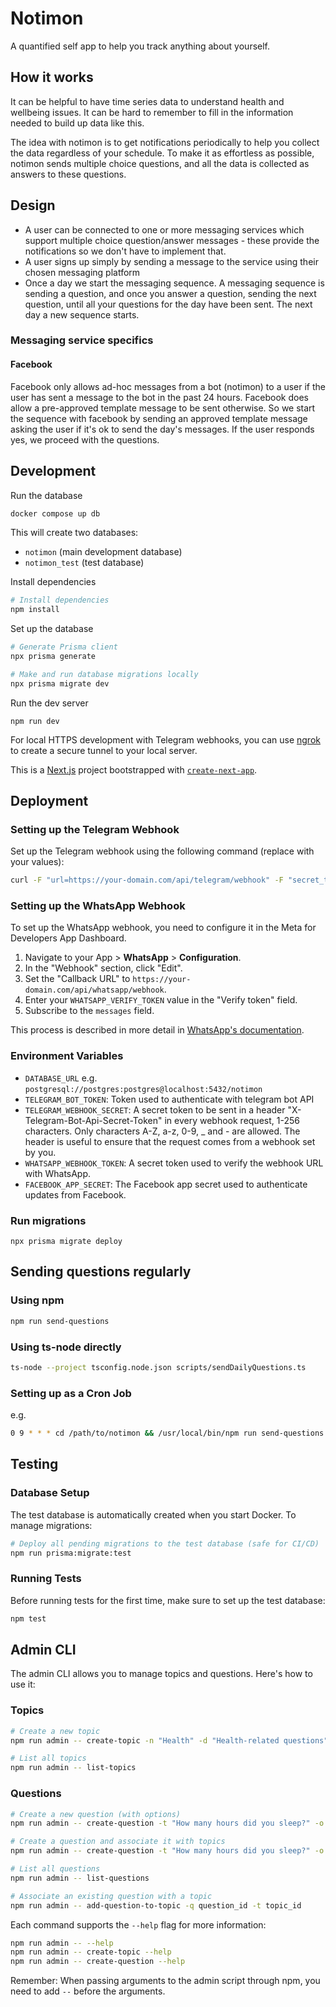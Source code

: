 # Notimon

A quantified self app to help you track anything about yourself.


## How it works

It can be helpful to have time series data to understand health and wellbeing issues. It can be hard to remember to fill in the information needed to build up data like this.

The idea with notimon is to get notifications periodically to help you collect the data regardless of your schedule. To make it as effortless as possible, notimon sends multiple choice questions, and all the data is collected as answers to these questions.


## Design

- A user can be connected to one or more messaging services which support multiple choice question/answer messages - these provide the notifications so we don't have to implement that. 
- A user signs up simply by sending a message to the service using their chosen messaging platform
- Once a day we start the messaging sequence. A messaging sequence is sending a question, and once you answer a question, sending the next question, until all your questions for the day have been sent. The next day a new sequence starts.


### Messaging service specifics

#### Facebook

Facebook only allows ad-hoc messages from a bot (notimon) to a user if the user has sent a message to the bot in the past 24 hours. Facebook does allow a pre-approved template message to be sent otherwise. So we start the sequence with facebook by sending an approved template message asking the user if it's ok to send the day's messages. If the user responds yes, we proceed with the questions.


## Development

Run the database

```bash
docker compose up db
```

This will create two databases:
- `notimon` (main development database)
- `notimon_test` (test database)

Install dependencies

```bash
# Install dependencies
npm install
```

Set up the database

```bash
# Generate Prisma client
npx prisma generate

# Make and run database migrations locally
npx prisma migrate dev
```

Run the dev server

```
npm run dev
```

For local HTTPS development with Telegram webhooks, you can use [ngrok](https://ngrok.com) to create a secure tunnel to your local server.


This is a [Next.js](https://nextjs.org) project bootstrapped with [`create-next-app`](https://nextjs.org/docs/app/api-reference/cli/create-next-app).


## Deployment

### Setting up the Telegram Webhook

Set up the Telegram webhook using the following command (replace with your values):
```bash
curl -F "url=https://your-domain.com/api/telegram/webhook" -F "secret_token=..." https://api.telegram.org/bot<YOUR_BOT_TOKEN>/setWebhook
```

### Setting up the WhatsApp Webhook

To set up the WhatsApp webhook, you need to configure it in the Meta for Developers App Dashboard.

1.  Navigate to your App > **WhatsApp** > **Configuration**.
2.  In the "Webhook" section, click "Edit".
3.  Set the "Callback URL" to `https://your-domain.com/api/whatsapp/webhook`.
4.  Enter your `WHATSAPP_VERIFY_TOKEN` value in the "Verify token" field.
5.  Subscribe to the `messages` field.

This process is described in more detail in [WhatsApp's documentation](https://business.whatsapp.com/blog/how-to-use-webhooks-from-whatsapp-business-api).

### Environment Variables

- `DATABASE_URL` e.g. `postgresql://postgres:postgres@localhost:5432/notimon`
- `TELEGRAM_BOT_TOKEN`: Token used to authenticate with telegram bot API
- `TELEGRAM_WEBHOOK_SECRET`: A secret token to be sent in a header "X-Telegram-Bot-Api-Secret-Token" in every webhook request, 1-256 characters. Only characters A-Z, a-z, 0-9, _ and - are allowed. The header is useful to ensure that the request comes from a webhook set by you.
- `WHATSAPP_WEBHOOK_TOKEN`: A secret token used to verify the webhook URL with WhatsApp.
- `FACEBOOK_APP_SECRET`: The Facebook app secret used to authenticate updates from Facebook.

### Run migrations

```
npx prisma migrate deploy
```

## Sending questions regularly

### Using npm
```bash
npm run send-questions
```

### Using ts-node directly
```bash
ts-node --project tsconfig.node.json scripts/sendDailyQuestions.ts
```

### Setting up as a Cron Job

e.g.

```bash
0 9 * * * cd /path/to/notimon && /usr/local/bin/npm run send-questions
```

## Testing

### Database Setup

The test database is automatically created when you start Docker. To manage migrations:

```bash
# Deploy all pending migrations to the test database (safe for CI/CD)
npm run prisma:migrate:test
```

### Running Tests

Before running tests for the first time, make sure to set up the test database:

```bash
npm test
```

## Admin CLI

The admin CLI allows you to manage topics and questions. Here's how to use it:

### Topics

```bash
# Create a new topic
npm run admin -- create-topic -n "Health" -d "Health-related questions"

# List all topics
npm run admin -- list-topics
```

### Questions

```bash
# Create a new question (with options)
npm run admin -- create-question -t "How many hours did you sleep?" -o "0-4" "4-6" "6-8" "8+"

# Create a question and associate it with topics
npm run admin -- create-question -t "How many hours did you sleep?" -o "0-4" "4-6" "6-8" "8+" --topics topic_id_1 topic_id_2

# List all questions
npm run admin -- list-questions

# Associate an existing question with a topic
npm run admin -- add-question-to-topic -q question_id -t topic_id
```

Each command supports the `--help` flag for more information:
```bash
npm run admin -- --help
npm run admin -- create-topic --help
npm run admin -- create-question --help
```

Remember: When passing arguments to the admin script through npm, you need to add `--` before the arguments.
